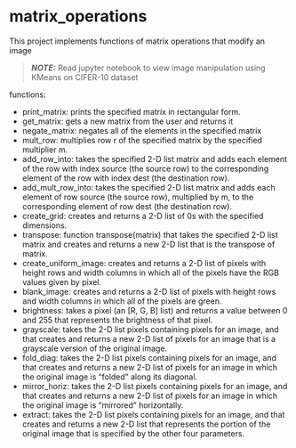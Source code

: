 # matrix_operations
This project implements functions of matrix operations that modify an image

> **_NOTE:_**  Read jupyter notebook to view image manipulation using KMeans on CIFER-10 dataset

functions:
- print_matrix: prints the specified matrix in rectangular form.
- get_matrix: gets a new matrix from the user and returns it
- negate_matrix: negates all of the elements in the specified matrix
- mult_row: multiplies row r of the specified matrix by the specified multiplier m. 
- add_row_into: takes the specified 2-D list matrix and adds each element of the row with index source (the source row) to the corresponding element of the row with index dest (the destination row).
- add_mult_row_into: takes the specified 2-D list matrix and adds each element of row source (the source row), multiplied by m, to the corresponding element of row dest (the destination row).
- create_grid: creates and returns a 2-D list of 0s with the specified dimensions.
- transpose: function transpose(matrix) that takes the specified 2-D list  matrix and creates and returns a new 2-D list that is the transpose of matrix.
- create_uniform_image: creates and returns a 2-D list of pixels with height rows and width columns in which all of the pixels have the RGB values given by pixel.
- blank_image: creates and returns a 2-D list of pixels with height rows and width columns in which all of the pixels are green.
- brightness: takes a pixel (an [R, G, B] list) and returns a value between 0 and 255 that represents the brightness of that pixel.
- grayscale: takes the 2-D list pixels containing pixels for an image, and that creates and returns a new 2-D list of pixels for an image that is a grayscale version of the original image.
- fold_diag: takes the 2-D list pixels containing pixels for an image, and that creates and returns a new 2-D list of pixels for an image in which the original image is “folded” along its diagonal.
- mirror_horiz: takes the 2-D list pixels containing pixels for an image, and that creates and returns a new 2-D list of pixels for an image in which the original image is “mirrored” horizontally.
- extract: takes the 2-D list pixels containing pixels for an image, and that creates and returns a new 2-D list that represents the portion of the original image that is specified by the other four parameters.
